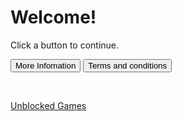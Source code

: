<html>
<body>
<h1>Welcome!</h1>
<p>Click a button to continue.</p>
</body>
</html>

<html>
<body>

<button type="button" onclick="alert('There is no infomation at the moment')">More Infomation</button>
<button type="button" onclick="alert('There is no infomation at the moment')">Terms and conditions</button>
 
 <br>
 
<a href="google.com" class="button">Unblocked Games</a>

</body>
<html>
